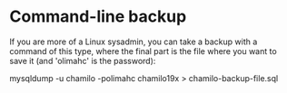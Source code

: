 # Command-line backup

If you are more of a Linux sysadmin, you can take a backup with a command of this type, where the final part is the file where you want to save it \(and 'olimahc' is the password\):

mysqldump -u chamilo -polimahc chamilo19x &gt; chamilo-backup-file.sql

